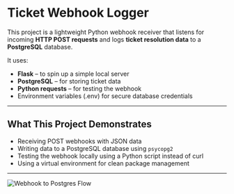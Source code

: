 # Ticket Webhook Logger

This project is a lightweight Python webhook receiver that listens for incoming **HTTP POST requests** and logs **ticket resolution data** to a **PostgreSQL** database.

It uses:

- **Flask** – to spin up a simple local server
- **PostgreSQL** – for storing ticket data
- **Python requests** – for testing the webhook
- Environment variables (.env) for secure database credentials

---

## What This Project Demonstrates

- Receiving POST webhooks with JSON data
- Writing data to a PostgreSQL database using `psycopg2`
- Testing the webhook locally using a Python script instead of curl
- Using a virtual environment for clean package management

---

![Webhook to Postgres Flow](https://raw.githubusercontent.com/YOUR_USERNAME/YOUR_REPO/main/images/postgres_webhook_flow.png)
